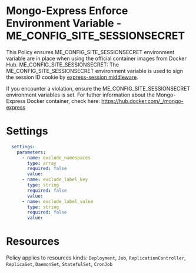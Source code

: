 # Mongo-Express Enforce Environment Variable - ME_CONFIG_SITE_SESSIONSECRET

This Policy ensures ME_CONFIG_SITE_SESSIONSECRET environment variable are in place when using the official container images from Docker Hub.
ME_CONFIG_SITE_SESSIONSECRET: The ME_CONFIG_SITE_SESSIONSECRET environment variable is used to sign the session ID cookie by [express-session middleware](https://www.npmjs.com/package/express-session).


If you encounter a violation, ensure the ME_CONFIG_SITE_SESSIONSECRET environment variables is set.
For futher information about the Mongo-Express Docker container, check here: https://hub.docker.com/_/mongo-express


# Settings
```yaml
  settings:
    parameters:
      - name: exclude_namespaces
        type: array
        required: false
        value:
      - name: exclude_label_key
        type: string
        required: false
        value:
      - name: exclude_label_value
        type: string
        required: false
        value:
```

# Resources
Policy applies to resources kinds:
`Deployment`, `Job`, `ReplicationController`, `ReplicaSet`, `DaemonSet`, `StatefulSet`, `CronJob`

